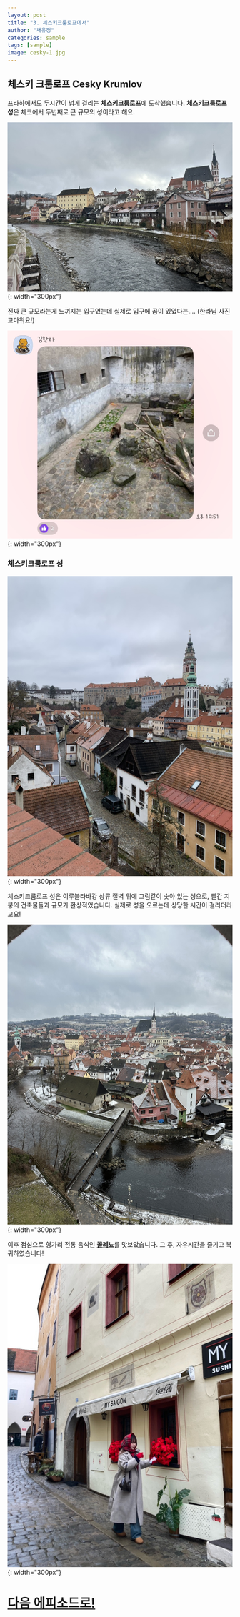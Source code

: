 ```yaml
---
layout: post
title: "3. 체스키크룸로프에서"
author: "채유정"
categories: sample
tags: [sample]
image: cesky-1.jpg
---
```


## 체스키 크룸로프 Cesky Krumlov

프라하에서도 두시간이 넘게 걸리는 [**체스키크룸로프**](https://travel.naver.com/overseas/CZCKR274688/city/summary)에 도착했습니다. **체스키크룸로프 성**은 체코에서 두번째로 큰 규모의 성이라고 해요.

![이미지](/assets/img/cesky-3.jpg "체스키크룸로프"){: width="300px"}

진짜 큰 규모라는게 느껴지는 입구였는데 실제로 입구에 곰이 있었다는....
(한라님 사진 고마워요!)

![이미지](/assets/img/cesky-2.jpg "곰"){: width="300px"}

### 체스키크룸로프 성

![이미지](/assets/img/cesky-4.jpg "성"){: width="300px"}

체스키크룸로프 성은 이루블타바강 상류 절벽 위에 그림같이 솟아 있는 성으로, 빨간 지붕의 건축물들과 규모가 환상적었습니다. 실제로 성을 오르는데 상당한 시간이 걸리더라고요!

![이미지](/assets/img/cesky-5.jpg "성풍경"){: width="300px"}

이후 점심으로 헝가리 전통 음식인 [**꼴레뇨**](https://y2ll5wxxx.github.io/cz-qggole)를 맛보았습니다. 그 후, 자유시간을 즐기고 복귀하였습니다!

![이미지](/assets/img/cesky-6.jpg "자유시간"){: width="300px"}

# [다음 에피소드로!](https://y2ll5wxxx.github.io/hal)
